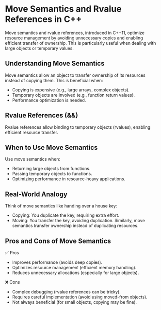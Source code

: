# Move Semantics and Rvalue References in C++
Move semantics and rvalue references, introduced in C++11, optimize resource management by avoiding unnecessary copies and enabling efficient transfer of ownership. This is particularly useful when dealing with large objects or temporary values.
## Understanding Move Semantics
Move semantics allow an object to transfer ownership of its resources instead of copying them. This is beneficial when:
- Copying is expensive (e.g., large arrays, complex objects).
- Temporary objects are involved (e.g., function return values).
- Performance optimization is needed.
## Rvalue References (&&)
Rvalue references allow binding to temporary objects (rvalues), enabling efficient resource transfer.
## When to Use Move Semantics
Use move semantics when:
- Returning large objects from functions.
- Passing temporary objects to functions.
- Optimizing performance in resource-heavy applications.
## Real-World Analogy
Think of move semantics like handing over a house key:
- Copying: You duplicate the key, requiring extra effort.
- Moving: You transfer the key, avoiding duplication.
Similarly, move semantics transfer ownership instead of duplicating resources.
## Pros and Cons of Move Semantics
✅ Pros
- Improves performance (avoids deep copies).
- Optimizes resource management (efficient memory handling).
- Reduces unnecessary allocations (especially for large objects).

❌ Cons
- Complex debugging (rvalue references can be tricky).
- Requires careful implementation (avoid using moved-from objects).
- Not always beneficial (for small objects, copying may be fine).


